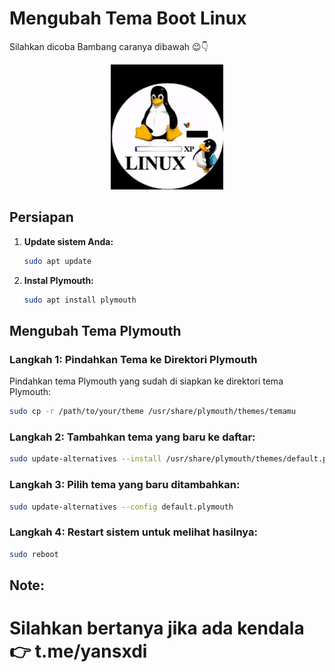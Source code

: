 # Mengubah Tema Boot Linux

Silahkan dicoba Bambang caranya dibawah 😉👇

<p align="center">
  <img src="preview/preview.gif" alt="Tema Plymouth Preview" width="180" height="200">
</p>

## Persiapan

1. **Update sistem Anda:**
    ```bash
    sudo apt update
    ```

2. **Instal Plymouth:**
    ```bash
    sudo apt install plymouth
    ```

## Mengubah Tema Plymouth

### Langkah 1: Pindahkan Tema ke Direktori Plymouth

Pindahkan tema Plymouth yang sudah di siapkan ke direktori tema Plymouth:
```bash
sudo cp -r /path/to/your/theme /usr/share/plymouth/themes/temamu
```

### Langkah 2: Tambahkan tema yang baru ke daftar:
```bash
sudo update-alternatives --install /usr/share/plymouth/themes/default.plymouth default.plymouth /usr/share/plymouth/themes/your-theme-name/nama-temamu.plymouth 100
```

### Langkah 3: Pilih tema yang baru ditambahkan:
```bash
sudo update-alternatives --config default.plymouth
```

### Langkah 4: Restart sistem untuk melihat hasilnya:
```bash
sudo reboot
```

## Note:
# Silahkan bertanya jika ada kendala 👉 t.me/yansxdi
